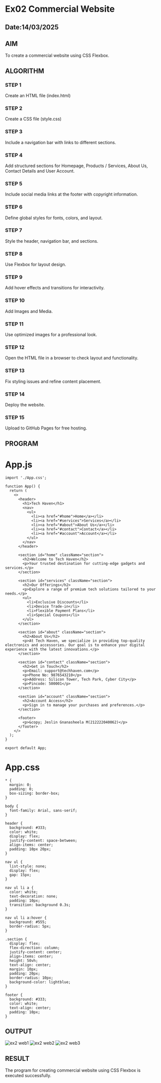 # Ex02 Commercial Website
## Date:14/03/2025

## AIM
To create a commercial website using CSS Flexbox.

## ALGORITHM
### STEP 1
Create an HTML file (index.html)

### STEP 2
Create a CSS file (style.css)

### STEP 3
Include a navigation bar with links to different sections.

### STEP 4
Add structured sections for Homepage, Products / Services, About Us, Contact Details and User Account.

### STEP 5
Include social media links at the footer with copyright information.

### STEP 6
Define global styles for fonts, colors, and layout.

### STEP 7
Style the header, navigation bar, and sections.

### STEP 8
Use Flexbox for layout design.

### STEP 9
Add hover effects and transitions for interactivity.

### STEP 10
Add Images and Media.

### STEP 11
Use optimized images for a professional look.

### STEP 12
Open the HTML file in a browser to check layout and functionality.

### STEP 13
Fix styling issues and refine content placement.

### STEP 14
Deploy the website.

### STEP 15
Upload to GitHub Pages for free hosting.

## PROGRAM
# App.js
```
import './App.css';

function App() {
  return (
    <>
      <header>
        <h1>Tech Haven</h1>
        <nav>
          <ul>
            <li><a href="#home">Home</a></li>
            <li><a href="#services">Services</a></li>
            <li><a href="#about">About Us</a></li>
            <li><a href="#contact">Contact</a></li>
            <li><a href="#account">Account</a></li>
          </ul>
        </nav>
      </header>

      <section id="home" className="section">
        <h2>Welcome to Tech Haven</h2>
        <p>Your trusted destination for cutting-edge gadgets and services.</p>
      </section>

      <section id="services" className="section">
        <h2>Our Offerings</h2>
        <p>Explore a range of premium tech solutions tailored to your needs.</p>
        <ul>
          <li>Exclusive Discounts</li>
          <li>Device Trade-in</li>
          <li>Flexible Payment Plans</li>
          <li>Special Coupons</li>
        </ul>
      </section>

      <section id="about" className="section">
        <h2>About Us</h2>
        <p>At Tech Haven, we specialize in providing top-quality electronics and accessories. Our goal is to enhance your digital experience with the latest innovations.</p>
      </section>

      <section id="contact" className="section">
        <h2>Get in Touch</h2>
        <p>Email: support@techhaven.com</p>
        <p>Phone No: 9876543210</p>
        <p>Address: Silicon Tower, Tech Park, Cyber City</p>
        <p>Pincode: 500001</p>
      </section>

      <section id="account" className="section">
        <h2>Account Access</h2>
        <p>Sign in to manage your purchases and preferences.</p>
      </section>

      <footer>
        <p>&copy; Jeslin Gnanasheela M(212222040062)</p>
      </footer>
    </>
  );
}

export default App;

```
# App.css
```
* {
  margin: 0;
  padding: 0;
  box-sizing: border-box;
}

body {
  font-family: Arial, sans-serif;
}

header {
  background: #333;
  color: white;
  display: flex;
  justify-content: space-between;
  align-items: center;
  padding: 10px 20px;
}

nav ul {
  list-style: none;
  display: flex;
  gap: 15px;
}

nav ul li a {
  color: white;
  text-decoration: none;
  padding: 10px;
  transition: background 0.3s;
}

nav ul li a:hover {
  background: #555;
  border-radius: 5px;
}

.section {
  display: flex;
  flex-direction: column;
  justify-content: center;
  align-items: center;
  height: 50vh;
  text-align: center;
  margin: 10px;
  padding: 20px;
  border-radius: 10px;
  background-color: lightblue;
}

footer {
  background: #333;
  color: white;
  text-align: center;
  padding: 10px;
}

```

## OUTPUT
![ex2 web1](https://github.com/user-attachments/assets/400a88bc-280b-42c6-8514-79e2b8eac3fb)
![ex2 web2](https://github.com/user-attachments/assets/1aa08111-9d26-4d53-ad0c-d4592d8c58bc)
![ex2 web3](https://github.com/user-attachments/assets/bf45c224-63b1-4237-a646-46a6bf25eb7b)






## RESULT
The program for creating commercial website using CSS Flexbox is executed successfully.
